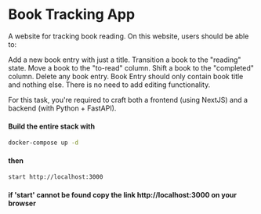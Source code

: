 # Book Tracking App
A website for tracking book reading.
On this website, users should be able to:

Add a new book entry with just a title.
Transition a book to the "reading" state.
Move a book to the "to-read" column.
Shift a book to the "completed" column.
Delete any book entry.
Book Entry should only contain book title and nothing else. There is no need to add editing functionality.

For this task, you're required to craft both a frontend (using NextJS) and a backend (with Python + FastAPI).

#### Build the entire stack with


```bash
docker-compose up -d

```
#### then

```bash
start http://localhost:3000
```

#### if 'start' cannot be found copy the link http://localhost:3000 on your browser 